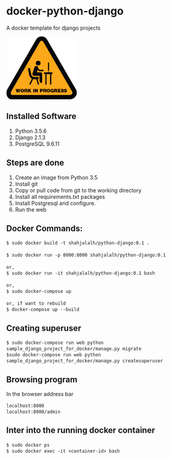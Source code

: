 # docker-python-django

A docker template for django projects

<img src="./images/under-construction.png" alt="Under Construction" width="187" height="167"/>


## Installed Software

1. Python 3.5.6
2. Django 2.1.3
3. PostgreSQL 9.6.11

## Steps are done
1. Create an image from Python 3.5
2. Install git 
3. Copy or pull code from git to the working directory
4. Install all requirements.txt packages
5. Install Postgresql and configure.
6. Run the web


## Docker Commands:

```
$ sudo docker build -t shahjalalh/python-django:0.1 .

$ sudo docker run -p 8000:8000 shahjalalh/python-django:0.1

or,
$ sudo docker run -it shahjalalh/python-django:0.1 bash

or,
$ sudo docker-compose up

or, if want to rebuild
$ docker-compose up --build
```

## Creating superuser
```
$ sudo docker-compose run web python sample_django_project_for_docker/manage.py migrate
$sudo docker-compose run web python sample_django_project_for_docker/manage.py createsuperuser
```

## Browsing program
In the browser address bar
```
localhost:8000
localhost:8000/admin
```

## Inter into the running docker container
```
$ sudo docker ps
$ sudo docker exec -it <container-id> bash
```
